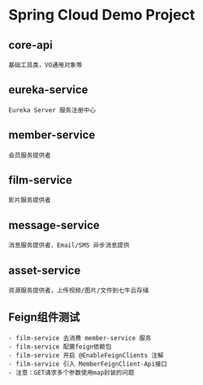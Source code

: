 # Spring Cloud Demo Project

## core-api 
```
基础工具类，VO通用对象等
```

## eureka-service
```
Eureka Server 服务注册中心
```

## member-service
```
会员服务提供者
```

## film-service
```
影片服务提供者
```

## message-service
```
消息服务提供者，Email/SMS 异步消息提供
```
## asset-service
```
资源服务提供者，上传视频/图片/文件到七牛云存储
```
## Feign组件测试
```
- film-service 去消费 member-service 服务
- film-service 配置feign依赖包
- film-service 开启 @EnableFeignClients 注解
- film-service 引入 MemberFeignClient-Api接口
- 注意：GET请求多个参数使用map封装的问题
```